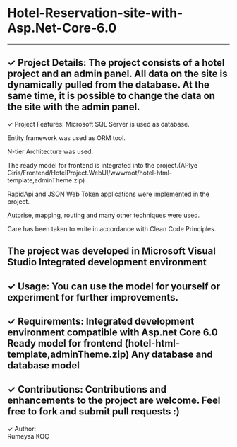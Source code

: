 # Hotel-Reservation-site-with-Asp.Net-Core-6.0

--------------------------------------------------------------------------------------------------
✓ Project Details: 
The project consists of a hotel project and an admin panel. All data on the site is dynamically pulled from the database. 
At the same time, it is possible to change the data on the site with the admin panel.  
--------------------------------------------------------------------------------------------------
✓ Project Features: 
Microsoft SQL Server is used as database.


Entity framework was used as ORM tool.


N-tier Architecture was used.


The ready model for frontend is integrated into the project.(APIye Giris/Frontend/HotelProject.WebUI/wwwroot/hotel-html-template,adminTheme.zip)


RapidApi and JSON Web Token applications were implemented in the project.


Autorise, mapping, routing and many other techniques were used.


Care has been taken to write in accordance with Clean Code Principles.


The project was developed in Microsoft Visual Studio Integrated development environment
--------------------------------------------------------------------------------------------------
✓ Usage: 
You can use the model for yourself or experiment for further improvements.
--------------------------------------------------------------------------------------------------
✓ Requirements: 
Integrated development environment compatible with Asp.net Core 6.0
Ready model for frontend (hotel-html-template,adminTheme.zip)
Any database and database model
--------------------------------------------------------------------------------------------------
✓ Contributions: 
Contributions and enhancements to the project are welcome. Feel free to fork and submit pull requests :)
--------------------------------------------------------------------------------------------------
✓ Author:  
Rumeysa KOÇ
